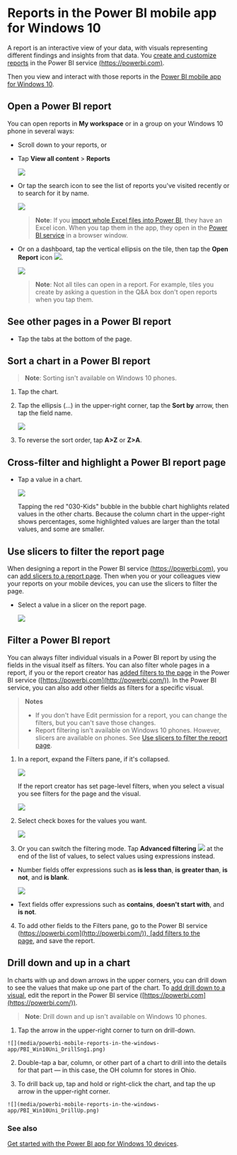 <properties 
   pageTitle="Reports in the Power BI mobile app for Windows 10"
   description="Learn about viewing reports in the Power BI mobile app for Windows 10. You create reports in the Power BI service, then interact with them in the mobile apps. "
   services="powerbi" 
   documentationCenter="" 
   authors="maggiesMSFT" 
   manager="mblythe" 
   backup=""
   editor=""
   tags=""
   qualityFocus="no"
   qualityDate=""/>
 
<tags
   ms.service="powerbi"
   ms.devlang="NA"
   ms.topic="article"
   ms.tgt_pltfrm="NA"
   ms.workload="powerbi"
   ms.date="06/24/2016"
   ms.author="maggies"/>
# Reports in the Power BI mobile app for Windows 10

A report is an interactive view of your data, with visuals representing different findings and insights from that data. You [create and customize reports](powerbi-service-create-a-new-report.md) in the Power BI service [(https://powerbi.com)](https://powerbi.com).

Then you view and interact with those reports in the [Power BI mobile app for Windows 10](powerbi-mobile-win10phone-app-get-started.md).

## Open a Power BI report

You can open reports in **My workspace** or in a group on your Windows 10 phone in several ways: 

-   Scroll down to your reports, or 
-   Tap **View all content** > **Reports** 
    
    ![](media/powerbi-mobile-reports-in-the-windows-app/power-bi-windows-10-reports-home.png)

-   Or tap the search icon to see the list of reports you've visited recently or to search for it by name.

    ![](media/powerbi-mobile-reports-in-the-windows-app/power-bi-windows-10-search-page.png)

    >**Note**: If you [import whole Excel files into Power BI](powerbi-bring-in-whole-excel-files.md), they have an Excel icon. When you tap them in the app, they open in the [Power BI service](https://powerbi.com) in a browser window.

-   Or on a dashboard, tap the vertical ellipsis on the tile, then tap the **Open Report** icon ![](media/powerbi-mobile-reports-in-the-windows-app/PBI_Win10app_OpenRptIcon.png).

    ![](media/powerbi-mobile-reports-in-the-windows-app/pbi_win10ph_tileellips.png)

    >**Note**: Not all tiles can open in a report. For example, tiles you create by asking a question in the Q&A box don't open reports when you tap them.   
## See other pages in a Power BI report

-   Tap the tabs at the bottom of the page. 

## Sort a chart in a Power BI report

>**Note**: Sorting isn't available on Windows 10 phones.

1.  Tap the chart. 

2.  Tap the ellipsis (...) in the upper-right corner, tap the **Sort by** arrow, then tap the field name.

    ![](media/powerbi-mobile-reports-in-the-windows-app/power-bi-windows-10-report-sort.png)

3.  To reverse the sort order, tap **A\>Z** or **Z\>A**. 

## Cross-filter and highlight a Power BI report page

-   Tap a value in a chart.

    ![](media/powerbi-mobile-reports-in-the-windows-app/PBI_Win10Uni_XFltrRptSm.png)

    Tapping the red "030-Kids" bubble in the bubble chart highlights related values in the other charts. Because the column chart in the upper-right shows percentages, some highlighted values are larger than the total values, and some are smaller. 

## Use slicers to filter the report page

When designing a report in the Power BI service [(https://powerbi.com)](https://powerbi.com), you can [add slicers to a report page](powerbi-service-tutorial-slicers.md). Then when you or your colleagues view your reports on your mobile devices, you can use the slicers to filter the page.

-   Select a value in a slicer on the report page.

    ![](media/powerbi-mobile-reports-in-the-windows-app/pbi_win10_slicer.png)

## Filter a Power BI report

You can always filter individual visuals in a Power BI report by using the fields in the visual itself as filters. You can also filter whole pages in a report, if you or the report creator has [added filters to the page](powerbi-service-add-a-filter-to-a-report.md) in the Power BI service ([https://powerbi.com](http://powerbi.com/)). In the Power BI service, you can also add other fields as filters for a specific visual. 

> **Notes**  
> 
> - If you don't have Edit permission for a report, you can change the filters, but you can't save those changes. 
> - Report filtering isn't available on Windows 10 phones. However, slicers are available on phones. See [Use slicers to filter the report page](powerbi-mobile-reports-in-the-windows-app.md#use-slicers-to-filter-the-report-page).

1. In a report, expand the Filters pane, if it's collapsed.

    ![](media/powerbi-mobile-reports-in-the-windows-app/PBI_WinAppCollapsFilter.png)

    If the report creator has set page-level filters, when you select a visual you see filters for the page and the visual.

    ![](media/powerbi-mobile-reports-in-the-windows-app/PBI_WinApp_PgVizFilter.png)

2. Select check boxes for the values you want.

    ![](media/powerbi-mobile-reports-in-the-windows-app/PBI_WinApp_PageFilter.png)

3. Or you can switch the filtering mode. Tap **Advanced filtering** ![](media/powerbi-mobile-reports-in-the-windows-app/PBI_WinAppAdvFilter.png) at the end of the list of values, to select values using expressions instead.

 -   Number fields offer expressions such as **is less than**, **is greater than**, **is not**, and **is blank**.

        ![](media/powerbi-mobile-reports-in-the-windows-app/PBI_WinAppAdvFilterOptions.png)

 -   Text fields offer expressions such as **contains**, **doesn't start with**, and **is not**.

4.  To add other fields to the Filters pane, go to the Power BI service ([https://powerbi.com](http://powerbi.com/)), [add filters to the page](powerbi-service-add-a-filter-to-a-report.md), and save the report.

## Drill down and up in a chart

In charts with up and down arrows in the upper corners, you can drill down to see the values that make up one part of the chart. To [add drill down to a visual](powerbi-service-drill-down-in-a-visualization.md), edit the report in the Power BI service ([https://powerbi.com](https://powerbi.com/)).

>**Note**: Drill down and up isn't available on Windows 10 phones.

1.   Tap the arrow in the upper-right corner to turn on drill-down.
   
    ![](media/powerbi-mobile-reports-in-the-windows-app/PBI_Win10Uni_DrillSng1.png)

2.   Double-tap a bar, column, or other part of a chart to drill into the details for that part — in this case, the OH column for stores in Ohio.

3.   To drill back up, tap and hold or right-click the chart, and tap the up arrow in the upper-right corner.

    ![](media/powerbi-mobile-reports-in-the-windows-app/PBI_Win10Uni_DrillUp.png)

### See also

[Get started with the Power BI app for Windows 10 devices](powerbi-service-windows-app-get-started.md).

